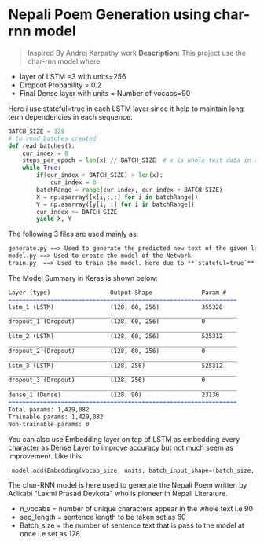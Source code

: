 # Nepali Poem Generation using char-rnn  model
> Inspired By Andrej Karpathy work 
**Description:**
This project use the char-rnn model where
* layer of LSTM =3 with units=256
* Dropout Probability = 0.2
* Final Dense layer with units = Number of vocabs=90

Here i use stateful=true in each LSTM layer since it help to maintain long term dependencies in each sequence.

```python
BATCH_SIZE = 128
# to read batches created
def read_batches():
    cur_index = 0
    steps_per_epoch = len(x) // BATCH_SIZE  # x is whole text data in a vector
    while True:
        if(cur_index + BATCH_SIZE) > len(x):
            cur_index = 0
        batchRange = range(cur_index, cur_index + BATCH_SIZE)
        X = np.asarray([x[i,:,:] for i in batchRange])
        Y = np.asarray([y[i, :] for i in batchRange])
        cur_index += BATCH_SIZE
        yield X, Y
```
The following 3 files are used mainly as:
```markdown
generate.py ==> Used to generate the predicted new text of the given length i.e in this case is Nepali Poem.
model.py ==> Used to create the model of the Network
train.py  ==> Used to train the model. Here due to **`stateful=true`** in lSTM, it should be follow as train in Batch.
```
The Model Summary in Keras is shown below:
```markdown
Layer (type)                 Output Shape              Param #
=================================================================
lstm_1 (LSTM)                (128, 60, 256)            355328
_________________________________________________________________
dropout_1 (Dropout)          (128, 60, 256)            0
_________________________________________________________________
lstm_2 (LSTM)                (128, 60, 256)            525312
_________________________________________________________________
dropout_2 (Dropout)          (128, 60, 256)            0
_________________________________________________________________
lstm_3 (LSTM)                (128, 256)                525312
_________________________________________________________________
dropout_3 (Dropout)          (128, 256)                0
_________________________________________________________________
dense_1 (Dense)              (128, 90)                 23130
=================================================================
Total params: 1,429,082
Trainable params: 1,429,082
Non-trainable params: 0
```
You can also use Embedding layer on top of LSTM as embedding every character as Dense Layer to improve accuracy but not much seem as improvement. Like this:
```python
 model.add(Embedding(vocab_size, units, batch_input_shape=(batch_size, seq_len)))
```
The char-RNN model is here used to generate the Nepali Poem written by Adikabi "Laxmi Prasad Devkota" who is pioneer in Nepali Literature.
* n_vocabs = number of unique characters appear in the whole text i.e 90
* seq_length = sentence length to be taken set as 60
* Batch_size = the number of sentence text that is pass to the model at once i.e set as 128. 
